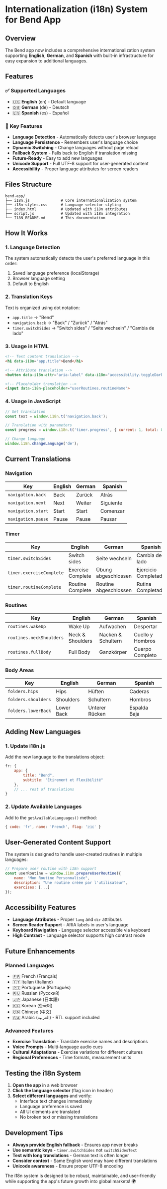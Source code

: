 # Internationalization (i18n) System for Bend App

## Overview
The Bend app now includes a comprehensive internationalization system supporting **English**, **German**, and **Spanish** with built-in infrastructure for easy expansion to additional languages.

## Features

### ✅ **Supported Languages**
- 🇺🇸 **English** (en) - Default language
- 🇩🇪 **German** (de) - Deutsch
- 🇪🇸 **Spanish** (es) - Español

### 🌟 **Key Features**
- **Language Detection** - Automatically detects user's browser language
- **Language Persistence** - Remembers user's language choice
- **Dynamic Switching** - Change languages without page reload
- **Fallback System** - Falls back to English if translation missing
- **Future-Ready** - Easy to add new languages
- **Unicode Support** - Full UTF-8 support for user-generated content
- **Accessibility** - Proper language attributes for screen readers

## Files Structure

```
bend-app/
├── i18n.js              # Core internationalization system
├── i18n-styles.css      # Language selector styling
├── index.html           # Updated with i18n attributes
├── script.js            # Updated with i18n integration
└── I18N_README.md       # This documentation
```

## How It Works

### 1. **Language Detection**
The system automatically detects the user's preferred language in this order:
1. Saved language preference (localStorage)
2. Browser language setting
3. Default to English

### 2. **Translation Keys**
Text is organized using dot notation:
- `app.title` → "Bend"
- `navigation.back` → "Back" / "Zurück" / "Atrás"
- `timer.switchSides` → "Switch sides" / "Seite wechseln" / "Cambia de lado"

### 3. **Usage in HTML**
```html
<!-- Text content translation -->
<h1 data-i18n="app.title">Bend</h1>

<!-- Attribute translation -->
<button data-i18n-attr="aria-label" data-i18n="accessibility.toggleDarkMode">

<!-- Placeholder translation -->
<input data-i18n-placeholder="userRoutines.routineName">
```

### 4. **Usage in JavaScript**
```javascript
// Get translation
const text = window.i18n.t('navigation.back');

// Translation with parameters
const progress = window.i18n.t('timer.progress', { current: 1, total: 8 });

// Change language
window.i18n.changeLanguage('de');
```

## Current Translations

### **Navigation**
| Key | English | German | Spanish |
|-----|---------|---------|---------|
| `navigation.back` | Back | Zurück | Atrás |
| `navigation.next` | Next | Weiter | Siguiente |
| `navigation.start` | Start | Start | Comenzar |
| `navigation.pause` | Pause | Pause | Pausar |

### **Timer**
| Key | English | German | Spanish |
|-----|---------|---------|---------|
| `timer.switchSides` | Switch sides | Seite wechseln | Cambia de lado |
| `timer.exerciseComplete` | Exercise Complete | Übung abgeschlossen | Ejercicio Completado |
| `timer.routineComplete` | Routine Complete | Routine abgeschlossen | Rutina Completada |

### **Routines**
| Key | English | German | Spanish |
|-----|---------|---------|---------|
| `routines.wakeUp` | Wake Up | Aufwachen | Despertar |
| `routines.neckShoulders` | Neck & Shoulders | Nacken & Schultern | Cuello y Hombros |
| `routines.fullBody` | Full Body | Ganzkörper | Cuerpo Completo |

### **Body Areas**
| Key | English | German | Spanish |
|-----|---------|---------|---------|
| `folders.hips` | Hips | Hüften | Caderas |
| `folders.shoulders` | Shoulders | Schultern | Hombros |
| `folders.lowerBack` | Lower Back | Unterer Rücken | Espalda Baja |

## Adding New Languages

### 1. **Update i18n.js**
Add the new language to the translations object:
```javascript
fr: {
    app: {
        title: "Bend",
        subtitle: "Étirement et Flexibilité"
    },
    // ... rest of translations
}
```

### 2. **Update Available Languages**
Add to the `getAvailableLanguages()` method:
```javascript
{ code: 'fr', name: 'French', flag: '🇫🇷' }
```

## User-Generated Content Support

The system is designed to handle user-created routines in multiple languages:

```javascript
// Prepare user routine with i18n support
const userRoutine = window.i18n.prepareUserRoutine({
    name: "Mon Routine Personnalisée",
    description: "Une routine créée par l'utilisateur",
    exercises: [...]
});
```

## Accessibility Features

- **Language Attributes** - Proper `lang` and `dir` attributes
- **Screen Reader Support** - ARIA labels in user's language  
- **Keyboard Navigation** - Language selector accessible via keyboard
- **High Contrast** - Language selector supports high contrast mode

## Future Enhancements

### **Planned Languages**
- 🇫🇷 French (Français)
- 🇮🇹 Italian (Italiano)
- 🇵🇹 Portuguese (Português)
- 🇷🇺 Russian (Русский)
- 🇯🇵 Japanese (日本語)
- 🇰🇷 Korean (한국어)
- 🇨🇳 Chinese (中文)
- 🇸🇦 Arabic (العربية) - RTL support included

### **Advanced Features**
- **Exercise Translation** - Translate exercise names and descriptions
- **Voice Prompts** - Multi-language audio cues
- **Cultural Adaptations** - Exercise variations for different cultures
- **Regional Preferences** - Time formats, measurement units

## Testing the i18n System

1. **Open the app** in a web browser
2. **Click the language selector** (flag icon in header)
3. **Select different languages** and verify:
   - Interface text changes immediately
   - Language preference is saved
   - All UI elements are translated
   - No broken text or missing translations

## Development Tips

- **Always provide English fallback** - Ensures app never breaks
- **Use semantic keys** - `timer.switchSides` not `switchSidesText`
- **Test with long translations** - German text is often longer
- **Consider context** - Same English word may have different translations
- **Unicode awareness** - Ensure proper UTF-8 encoding

The i18n system is designed to be robust, maintainable, and user-friendly while supporting the app's future growth into global markets! 🌍
